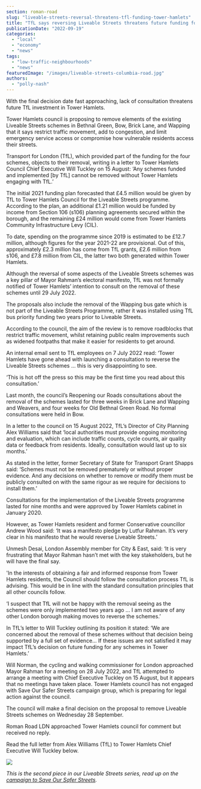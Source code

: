 ```yaml
---
section: roman-road
slug: "liveable-streets-reversal-threatens-tfl-funding-tower-hamlets"
title: "TfL says reversing Liveable Streets threatens future funding for Tower Hamlets"
publicationDate: "2022-09-19"
categories: 
  - "local"
  - "economy"
  - "news"
tags: 
  - "low-traffic-neighbourhoods"
  - "news"
featuredImage: "/images/liveable-streets-columbia-road.jpg"
authors: 
  - "polly-nash"
---
```


With the final decision date fast approaching, lack of consultation threatens future TfL investment in Tower Hamlets.

Tower Hamlets council is proposing to remove elements of the existing Liveable Streets schemes in Bethnal Green, Bow, Brick Lane, and Wapping that it says restrict traffic movement, add to congestion, and limit emergency service access or compromise how vulnerable residents access their streets.

Transport for London (TfL), which provided part of the funding for the four schemes, objects to their removal, writing in a letter to Tower Hamlets Council Chief Executive Will Tuckley on 15 August: ‘Any schemes funded and implemented \[by TfL\] cannot be removed without Tower Hamlets engaging with TfL.’

The initial 2021 funding plan forecasted that £4.5 million would be given by TfL to Tower Hamlets Council for the Liveable Streets programme. According to the plan, an additional £1.21 million would be funded by income from Section 106 (s106) planning agreements secured within the borough, and the remaining £24 million would come from Tower Hamlets Community Infrastructure Levy (CIL). 

To date, spending on the programme since 2019 is estimated to be £12.7 million, although figures for the year 2021-22 are provisional. Out of this, approximately £2.3 million has come from TfL grants, £2.6 million from s106, and £7.8 million from CIL, the latter two both generated within Tower Hamlets. 

Although the reversal of some aspects of the Liveable Streets schemes was a key pillar of Mayor Rahman’s electoral manifesto, TfL was not formally notified of Tower Hamlets’ intention to consult on the removal of these schemes until 29 July 2022. 

The proposals also include the removal of the Wapping bus gate which is not part of the Liveable Streets Programme, rather it was installed using TfL bus priority funding two years prior to Liveable Streets. 

According to the council, the aim of the review is to remove roadblocks that restrict traffic movement, whilst retaining public realm improvements such as widened footpaths that make it easier for residents to get around.

An internal email sent to TfL employees on 7 July 2022 read: ‘Tower Hamlets have gone ahead with launching a consultation to reverse the Liveable Streets schemes … this is very disappointing to see. 

‘This is hot off the press so this may be the first time you read about this consultation.’ 

Last month, the council’s Reopening our Roads consultations about the removal of the schemes lasted for three weeks in Brick Lane and Wapping and Weavers, and four weeks for Old Bethnal Green Road. No formal consultations were held in Bow. 

In a letter to the council on 15 August 2022, TfL’s Director of City Planning Alex Williams said that ‘local authorities must provide ongoing monitoring and evaluation, which can include traffic counts, cycle counts, air quality data or feedback from residents. Ideally, consultation would last up to six months.’ 

As stated in the letter, former Secretary of State for Transport Grant Shapps said: ‘Schemes must not be removed prematurely or without proper evidence. And any decisions on whether to remove or modify them must be publicly consulted on with the same rigour as we require for decisions to install them.’ 

Consultations for the implementation of the Liveable Streets programme lasted for nine months and were approved by Tower Hamlets cabinet in January 2020. 

However, as Tower Hamlets resident and former Conservative councillor Andrew Wood said: ‘It was a manifesto pledge by Lutfur Rahman. It’s very clear in his manifesto that he would reverse Liveable Streets.’ 

Unmesh Desai, London Assembly member for City & East, said: ‘It is very frustrating that Mayor Rahman hasn’t met with the key stakeholders, but he will have the final say.

'In the interests of obtaining a fair and informed response from Tower Hamlets residents, the Council should follow the consultation process TfL is advising. This would be in line with the standard consultation principles that all other councils follow.

‘I suspect that TfL will not be happy with the removal seeing as the schemes were only implemented two years ago … I am not aware of any other London borough making moves to reverse the schemes.’ 

In TfL’s letter to Will Tuckley outlining its position it stated: ‘We are concerned about the removal of these schemes without that decision being supported by a full set of evidence… If these issues are not satisfied it may impact TfL’s decision on future funding for any schemes in Tower Hamlets.’  

Will Norman, the cycling and walking commissioner for London approached Mayor Rahman for a meeting on 28 July 2022, and TfL attempted to arrange a meeting with Chief Executive Tuckley on 15 August, but it appears that no meetings have taken place. Tower Hamlets council has not engaged with Save Our Safer Streets campaign group, which is preparing for legal action against the council. 

The council will make a final decision on the proposal to remove Liveable Streets schemes on Wednesday 28 September. 

Roman Road LDN approached Tower Hamlets council for comment but received no reply. 

Read the full letter from Alex Williams (TfL) to Tower Hamlets Chief Executive Will Tuckley below.

![](/images/Tfl-Tower-Hamlets-Council-Will-Tuckley-Liveable-Streets-scaled.jpg)

_This is the second piece in our Liveable Streets series, read up on the [campaign to Save Our Safer Streets](https://romanroadlondon.com/save-our-safer-streets-tower-hamlets-legal-challenge-crowdfunder/)._


